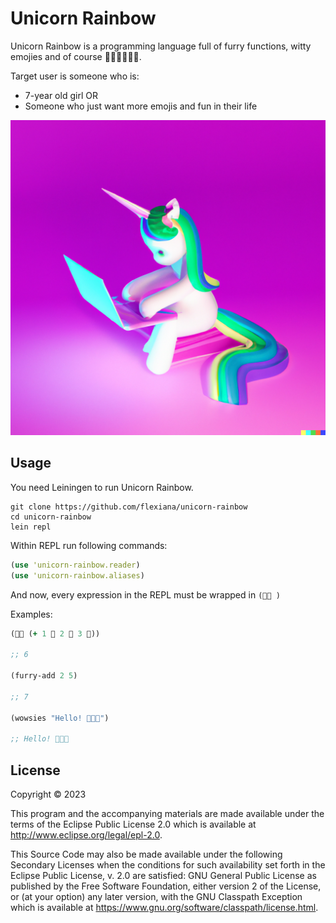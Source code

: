 # Unicorn Rainbow

Unicorn Rainbow is a programming language full of furry functions,
witty emojies and of course 🌈🌈🌈🦄🦄🦄.

Target user is someone who is:

* 7-year old girl OR
* Someone who just want more emojis and fun in their life

![Unicorn rainbow](rainbowunicorn.png)


## Usage

You need Leiningen to run Unicorn Rainbow.

```
git clone https://github.com/flexiana/unicorn-rainbow
cd unicorn-rainbow
lein repl
```

Within REPL run following commands:

```clojure
(use 'unicorn-rainbow.reader)
(use 'unicorn-rainbow.aliases)
```

And now, every expression in the REPL must be wrapped in `(🦄🌈 )`

Examples:
```clojure
(🦄🌈 (+ 1 🌻 2 🌹 3 🐾))

;; 6

(furry-add 2 5)

;; 7

(wowsies "Hello! 🐰🐰🐰")

;; Hello! 🐰🐰🐰

```

## License

Copyright © 2023

This program and the accompanying materials are made available under the
terms of the Eclipse Public License 2.0 which is available at
http://www.eclipse.org/legal/epl-2.0.

This Source Code may also be made available under the following Secondary
Licenses when the conditions for such availability set forth in the Eclipse
Public License, v. 2.0 are satisfied: GNU General Public License as published by
the Free Software Foundation, either version 2 of the License, or (at your
option) any later version, with the GNU Classpath Exception which is available
at https://www.gnu.org/software/classpath/license.html.
